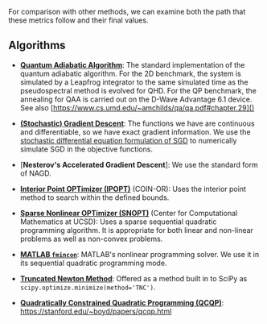 For comparison with other methods, we can examine both the path that these metrics follow and their final values.

## Algorithms

- [**Quantum Adiabatic Algorithm**](https://en.wikipedia.org/wiki/Adiabatic_quantum_computation):
  The standard implementation of the quantum adiabatic algorithm. For the 2D benchmark, the system is simulated by a Leapfrog integrator to the same simulated time as the pseudospectral method is evolved for QHD. For the QP benchmark, the annealing for QAA is carried out on the D-Wave Advantage 6.1 device. See also [https://www.cs.umd.edu/~amchilds/qa/qa.pdf#chapter.29]()

- [**(Stochastic) Gradient Descent**](https://en.wikipedia.org/wiki/Stochastic_gradient_descent):
  The functions we have are continuous and differentiable, so we have exact gradient information. We use the [stochastic differential equation formulation of SGD](https://arxiv.org/pdf/2004.06977.pdf) to numerically simulate SGD in the objective functions.

- [**Nesterov's Accelerated Gradient Descent**]:
  We use the standard form of NAGD.

- [**Interior Point OPTimizer (IPOPT)**](https://github.com/coin-or/Ipopt) (COIN-OR):
  Uses the interior point method to search within the defined bounds.

- [**Sparse Nonlinear OPTimizer (SNOPT)**](https://ccom.ucsd.edu/~optimizers/solvers/snopt/) (Center for Computational Mathematics at UCSD):
  Uses a sparse sequential quadratic programming algorithm. It is appropriate for both linear and non-linear problems as well as non-convex problems.

- [**MATLAB `fmincon`**](https://www.mathworks.com/help/optim/ug/fmincon.html):
  MATLAB's nonlinear programming solver. We use it in its sequential quadratic programming mode.

- [**Truncated Newton Method**](https://docs.scipy.org/doc/scipy/reference/optimize.minimize-tnc.html): Offered as a method built in to SciPy as `scipy.optimize.minimize(method='TNC')`.

- [**Quadratically Constrained Quadratic Programming (QCQP)**](https://www.mathworks.com/help/optim/ug/fmincon.html):
  https://stanford.edu/~boyd/papers/qcqp.html

  <!-- - [**Augmented Lagrangian Method**](https://en.wikipedia.org/wiki/Augmented_Lagrangian_method):
    A more advanced version of the penalty method for enforcing constraints. It uses a scheduled multiplier and an adaptive multiplier together. This allows the multipliers to stay lower through the whole process, giving the method increased stability over a simple penalty method.
   -->
